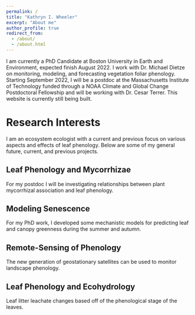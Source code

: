 ```yaml
---
permalink: /
title: "Kathryn I. Wheeler"
excerpt: "About me"
author_profile: true
redirect_from: 
  - /about/
  - /about.html
---
```



I am currently a PhD Candidate at Boston University in Earth and Environment, expected finish August 2022. I work with Dr. Michael Dietze on monitoring, modeling, and forecasting vegetation foliar phenology. Starting September 2022, I will be a postdoc at the Massachusetts Institute of Technology funded through a NOAA Climate and Global Change Postdoctoral Fellowship and will be working with Dr. Cesar Terrer. This website is currently still being built. 

Research Interests
======
I am an ecosystem ecologist with a current and previous focus on various aspects and effects of leaf phenology. Below are some of my general future, current, and previous projects. 


Leaf Phenology and Mycorrhizae
------
For my postdoc I will be investigating relationships between plant mycorrhizal association and leaf phenology. 


Modeling Senescence
------
For my PhD work, I developed some mechanistic models for predicting leaf and canopy greenness during the summer and autumn.  

Remote-Sensing of Phenology
------
The new generation of geostationary satellites can be used to monitor landscape phenology. 


Leaf Phenology and Ecohydrology
------
Leaf litter leachate changes based off of the phenological stage of the leaves. 

